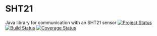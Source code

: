 # SHT21
Java library for communication with an SHT21 sensor
[![Project Status](http://stillmaintained.com/stefanfreitag/SHT21.png)](https://stillmaintained.com/stefanfreitag/SHT21)
[![Build Status](https://travis-ci.org/stefanfreitag/SHT21.svg?branch=master)](https://travis-ci.org/stefanfreitag/SHT21)
[![Coverage Status](https://coveralls.io/repos/stefanfreitag/SHT21/badge.svg)](https://coveralls.io/r/stefanfreitag/SHT21)
